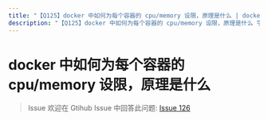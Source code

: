 ```yaml
---
title: "【Q125】docker 中如何为每个容器的 cpu/memory 设限，原理是什么 | docker高频面试题"
description: "【Q125】docker 中如何为每个容器的 cpu/memory 设限，原理是什么 字节跳动面试题、阿里腾讯面试题、美团小米面试题。"
---
```


# docker 中如何为每个容器的 cpu/memory 设限，原理是什么

> Issue
> 欢迎在 Gtihub Issue 中回答此问题: [Issue 126](https://github.com/shfshanyue/Daily-Question/issues/126)
